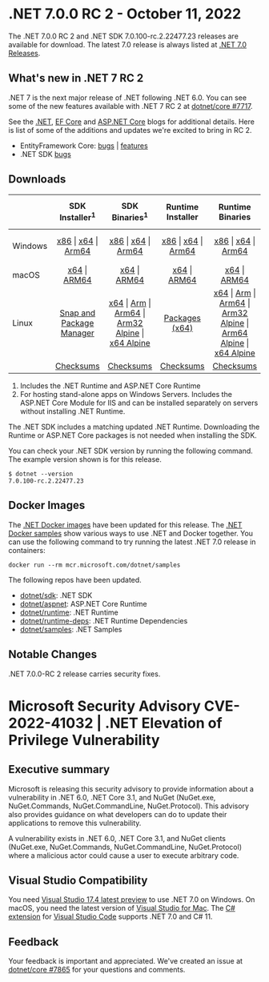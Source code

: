 # .NET 7.0.0 RC 2  - October 11, 2022

The .NET 7.0.0 RC 2 and .NET SDK 7.0.100-rc.2.22477.23 releases are available for download. The latest 7.0 release is always listed at [.NET 7.0 Releases](../README.md).

## What's new in .NET 7 RC 2

.NET 7 is the next major release of .NET following .NET 6.0. You can see some of the new features available with .NET 7 RC 2 at [dotnet/core #7717](https://github.com/dotnet/core/issues/7717).

See the [.NET][dotnet-blog], [EF Core][ef-blog] and [ASP.NET Core][aspnet-blog] blogs for additional details.
Here is list of some of the additions and updates we're excited to bring in RC 2.

* EntityFramework Core: [bugs][ef_bugs] | [features][ef_features]
* .NET SDK [bugs][sdk_bugs]

## Downloads

|           | SDK Installer<sup>1</sup>                        | SDK Binaries<sup>1</sup>                 | Runtime Installer                                        | Runtime Binaries                                 | ASP.NET Core Runtime           |Windows Desktop Runtime          |
| --------- | :------------------------------------------:     | :----------------------:                 | :---------------------------:                            | :-------------------------:                      | :-----------------:            | :-----------------:            |
| Windows   | [x86][dotnet-sdk-win-x86.exe] \| [x64][dotnet-sdk-win-x64.exe] \| [Arm64][dotnet-sdk-win-arm64.exe] | [x86][dotnet-sdk-win-x86.zip] \| [x64][dotnet-sdk-win-x64.zip] \|  [Arm64][dotnet-sdk-win-arm64.zip] | [x86][dotnet-runtime-win-x86.exe] \| [x64][dotnet-runtime-win-x64.exe] \| [Arm64][dotnet-runtime-win-arm64.exe] | [x86][dotnet-runtime-win-x86.zip] \| [x64][dotnet-runtime-win-x64.zip] \| [Arm64][dotnet-runtime-win-arm64.zip] | [x86][aspnetcore-runtime-win-x86.exe] \| [x64][aspnetcore-runtime-win-x64.exe] \|<br/> [Hosting Bundle][dotnet-hosting-win.exe]<sup>2</sup> | [x86][windowsdesktop-runtime-win-x86.exe] \| [x64][windowsdesktop-runtime-win-x64.exe] \| [Arm64][windowsdesktop-runtime-win-arm64.exe] |
| macOS     | [x64][dotnet-sdk-osx-x64.pkg] \| [ARM64][dotnet-sdk-osx-arm64.pkg] | [x64][dotnet-sdk-osx-x64.tar.gz] \| [ARM64][dotnet-sdk-osx-arm64.tar.gz]  | [x64][dotnet-runtime-osx-x64.pkg] \| [ARM64][dotnet-runtime-osx-arm64.pkg] | [x64][dotnet-runtime-osx-x64.tar.gz] \| [ARM64][dotnet-runtime-osx-arm64.tar.gz]| [x64][aspnetcore-runtime-osx-x64.tar.gz] \| [ARM64][aspnetcore-runtime-osx-arm64.tar.gz] | - |<sup>1</sup>
| Linux     |  [Snap and Package Manager](../install-linux.md)  | [x64][dotnet-sdk-linux-x64.tar.gz] \| [Arm][dotnet-sdk-linux-arm.tar.gz]  \| [Arm64][dotnet-sdk-linux-arm64.tar.gz] \| [Arm32 Alpine][dotnet-sdk-linux-musl-arm.tar.gz]  \| [x64 Alpine][dotnet-sdk-linux-musl-x64.tar.gz] | [Packages (x64)][linux-packages] | [x64][dotnet-runtime-linux-x64.tar.gz] \| [Arm][dotnet-runtime-linux-arm.tar.gz] \| [Arm64][dotnet-runtime-linux-arm64.tar.gz] \| [Arm32 Alpine][dotnet-runtime-linux-musl-arm.tar.gz] \| [Arm64 Alpine][dotnet-runtime-linux-musl-arm64.tar.gz] \| [x64 Alpine][dotnet-runtime-linux-musl-x64.tar.gz]  | [x64][aspnetcore-runtime-linux-x64.tar.gz]<sup>1</sup>  \| [Arm][aspnetcore-runtime-linux-arm.tar.gz]<sup>1</sup> \| [Arm64][aspnetcore-runtime-linux-arm64.tar.gz]<sup>1</sup> \| [x64 Alpine][aspnetcore-runtime-linux-musl-x64.tar.gz] | - | <sup>1</sup> |
|  | [Checksums][checksums-sdk]                             | [Checksums][checksums-sdk]                                      | [Checksums][checksums-runtime]                             | [Checksums][checksums-runtime]  | [Checksums][checksums-runtime]  | [Checksums][checksums-runtime]


1. Includes the .NET Runtime and ASP.NET Core Runtime
2. For hosting stand-alone apps on Windows Servers. Includes the ASP.NET Core Module for IIS and can be installed separately on servers without installing .NET Runtime.


The .NET SDK includes a matching updated .NET Runtime. Downloading the Runtime or ASP.NET Core packages is not needed when installing the SDK.

You can check your .NET SDK version by running the following command. The example version shown is for this release.

```console
$ dotnet --version
7.0.100-rc.2.22477.23
```

## Docker Images

The [.NET Docker images](https://hub.docker.com/_/microsoft-dotnet) have been updated for this release. The [.NET Docker samples](https://github.com/dotnet/dotnet-docker/blob/main/samples/README.md) show various ways to use .NET and Docker together. You can use the following command to try running the latest .NET 7.0 release in containers:

```console
docker run --rm mcr.microsoft.com/dotnet/samples
```

The following repos have been updated.

* [dotnet/sdk](https://hub.docker.com/_/microsoft-dotnet-sdk/): .NET SDK
* [dotnet/aspnet](https://hub.docker.com/_/microsoft-dotnet-aspnet/): ASP.NET Core Runtime
* [dotnet/runtime](https://hub.docker.com/_/microsoft-dotnet-runtime/): .NET Runtime
* [dotnet/runtime-deps](https://hub.docker.com/_/microsoft-dotnet-runtime-deps/): .NET Runtime Dependencies
* [dotnet/samples](https://hub.docker.com/_/microsoft-dotnet-samples/): .NET Samples

## Notable Changes
.NET 7.0.0-RC 2 release carries security fixes.

# Microsoft Security Advisory CVE-2022-41032 | .NET Elevation of Privilege Vulnerability

## <a name="executive-summary"></a>Executive summary

Microsoft is releasing this security advisory to provide information about a vulnerability in .NET 6.0, .NET Core 3.1, and NuGet (NuGet.exe, NuGet.Commands, NuGet.CommandLine, NuGet.Protocol). This advisory also provides guidance on what developers can do to update their applications to remove this vulnerability.

A vulnerability exists in .NET 6.0, .NET Core 3.1, and NuGet clients (NuGet.exe, NuGet.Commands, NuGet.CommandLine, NuGet.Protocol) where a malicious actor could cause a user to execute arbitrary code.

## Visual Studio Compatibility

You need [Visual Studio 17.4 latest preview](https://visualstudio.microsoft.com) to use .NET 7.0 on Windows. On macOS, you need the latest version of [Visual Studio for Mac](https://visualstudio.microsoft.com/vs/mac/). The [C# extension](https://code.visualstudio.com/docs/languages/dotnet) for [Visual Studio Code](https://code.visualstudio.com/) supports .NET 7.0 and C# 11.


## Feedback

Your feedback is important and appreciated. We've created an issue at [dotnet/core #7865](https://github.com/dotnet/core/issues/7865) for your questions and comments.

[blob-runtime]: https://dotnetcli.blob.core.windows.net/dotnet/Runtime/
[blob-sdk]: https://dotnetcli.blob.core.windows.net/dotnet/Sdk/
[release-notes]: https://github.com/dotnet/core/blob/main/release-notes/7.0/preview/7.0.0-rc.2.md

[checksums-runtime]: https://dotnetcli.blob.core.windows.net/dotnet/checksums/7.0.0-rc.2-sha.txt
[checksums-sdk]: https://dotnetcli.blob.core.windows.net/dotnet/checksums/7.0.0-rc.2-sha.txt

[linux-install]: https://github.com/dotnet/core/blob/main/release-notes/7.0/install-linux.md
[linux-setup]: https://github.com/dotnet/core/blob/main/Documentation/linux-setup.md

[dotnet-blog]:  https://devblogs.microsoft.com/dotnet/announcing-dotnet-7-rc-2/
[aspnet-blog]: https://devblogs.microsoft.com/dotnet/asp-net-core-updates-in-dotnet-7-rc-2
[ef-blog]: https://devblogs.microsoft.com/dotnet/announcing-ef7-release-candidate-2/
[ef_bugs]: https://github.com/dotnet/efcore/issues?q=is%3Aissue+milestone%3A7.0.0-rc2+is%3Aclosed+label%3Atype-bug
[ef_features]: https://github.com/dotnet/efcore/issues?q=is%3Aissue+milestone%3A7.0.0-rc2+is%3Aclosed+label%3Atype-enhancement

[aspnet_bugs]: https://github.com/aspnet/AspNetCore/issues?q=is%3Aissue+milestone%3A7.0.0-rc2+label%3ADone+label%3Abug
[aspnet_features]: https://github.com/aspnet/AspNetCore/issues?q=is%3Aissue+milestone%3A7.0.0-rc2+label%3ADone+label%3Aenhancement
[runtime_bugs]: https://github.com/dotnet/runtime/issues?utf8=%E2%9C%93&q=is%3Aissue+milestone%3A7.0+label%3Abug+
[runtime_features]: https://github.com/dotnet/runtime/issues?q=is%3Aissue+milestone%3A7.0+label%3Aenhancement

[sdk_bugs]: https://github.com/dotnet/sdk/issues?q=is%3Aissue+is%3Aclosed+milestone%3A7.0.1xx

[linux-packages]: ../install-linux.md



[//]: # ( Runtime 7.0.0-rc.2.22472.3)
[dotnet-runtime-linux-arm.tar.gz]: https://download.visualstudio.microsoft.com/download/pr/acf50d40-159b-4d1e-8bf6-2861ee83b84f/4737d703d3be252599303818324222ac/dotnet-runtime-7.0.0-rc.2.22472.3-linux-arm.tar.gz
[dotnet-runtime-linux-arm64.tar.gz]: https://download.visualstudio.microsoft.com/download/pr/fd677894-fe5d-448b-a1e2-a1abd577a1be/33c3573a28596dfa7cdc73d26a3c7de4/dotnet-runtime-7.0.0-rc.2.22472.3-linux-arm64.tar.gz
[dotnet-runtime-linux-musl-arm.tar.gz]: https://download.visualstudio.microsoft.com/download/pr/98dfd1ae-90ee-4556-b011-da35eb9c6db2/7d234790b398a5b84069dccb01f961d6/dotnet-runtime-7.0.0-rc.2.22472.3-linux-musl-arm.tar.gz
[dotnet-runtime-linux-musl-arm64.tar.gz]: https://download.visualstudio.microsoft.com/download/pr/1fdefee4-6bd1-4164-b8d6-e5b2c8c20e57/447a6c1bf30d818c9cee034e6390f256/dotnet-runtime-7.0.0-rc.2.22472.3-linux-musl-arm64.tar.gz
[dotnet-runtime-linux-musl-x64.tar.gz]: https://download.visualstudio.microsoft.com/download/pr/d81735cc-11b0-4eb4-8916-63e0addc4e30/5d2dbdb8b1771583738275dc9543120b/dotnet-runtime-7.0.0-rc.2.22472.3-linux-musl-x64.tar.gz
[dotnet-runtime-linux-x64.tar.gz]: https://download.visualstudio.microsoft.com/download/pr/627fb71b-ed0f-4c99-8566-4157b78042aa/c39f6d133cc76d02bd4a165415c030ee/dotnet-runtime-7.0.0-rc.2.22472.3-linux-x64.tar.gz
[dotnet-runtime-osx-arm64.pkg]: https://download.visualstudio.microsoft.com/download/pr/441979d9-1ec7-4065-9aa3-70ed3cb02c78/5e8bebf1c0c48ae8a55265c9d645c254/dotnet-runtime-7.0.0-rc.2.22472.3-osx-arm64.pkg
[dotnet-runtime-osx-arm64.tar.gz]: https://download.visualstudio.microsoft.com/download/pr/23235792-7d1e-4b2e-a2f1-3b7069ec6573/eb140f4236a01e8ae3b6d8faf8f542df/dotnet-runtime-7.0.0-rc.2.22472.3-osx-arm64.tar.gz
[dotnet-runtime-osx-x64.pkg]: https://download.visualstudio.microsoft.com/download/pr/c90e3ba9-00e3-451a-b785-ac1b0abe3e06/9238bb73aa338eda296d9edd909f341e/dotnet-runtime-7.0.0-rc.2.22472.3-osx-x64.pkg
[dotnet-runtime-osx-x64.tar.gz]: https://download.visualstudio.microsoft.com/download/pr/d9a3c643-0572-4571-bf1f-c3f5c6e9f8d6/6144f6fed64492d647741ab3d157a4b7/dotnet-runtime-7.0.0-rc.2.22472.3-osx-x64.tar.gz
[dotnet-runtime-win-arm64.exe]: https://download.visualstudio.microsoft.com/download/pr/8579c856-99ec-49be-b692-d96802578890/7f3b427a0dbc1eb0d0022eb8fc194d60/dotnet-runtime-7.0.0-rc.2.22472.3-win-arm64.exe
[dotnet-runtime-win-arm64.zip]: https://download.visualstudio.microsoft.com/download/pr/b59f292b-8c60-4d9d-ba45-0aa13b722478/8165bc6124fdb0ba1acde0a9583876a2/dotnet-runtime-7.0.0-rc.2.22472.3-win-arm64.zip
[dotnet-runtime-win-x64.exe]: https://download.visualstudio.microsoft.com/download/pr/2f425d93-c8e9-4ad5-9996-771cb48d720a/f13436591e1719ff17d3e3e95be8c29f/dotnet-runtime-7.0.0-rc.2.22472.3-win-x64.exe
[dotnet-runtime-win-x64.zip]: https://download.visualstudio.microsoft.com/download/pr/a4756d28-54b5-449d-a343-75673e32ce43/56ec8fbc3a9164351de64cb5581ad051/dotnet-runtime-7.0.0-rc.2.22472.3-win-x64.zip
[dotnet-runtime-win-x86.exe]: https://download.visualstudio.microsoft.com/download/pr/e6fbeee4-9023-4276-8418-cc28050f4e56/2193f6783d7e03b09b5c0c912d2cff8e/dotnet-runtime-7.0.0-rc.2.22472.3-win-x86.exe
[dotnet-runtime-win-x86.zip]: https://download.visualstudio.microsoft.com/download/pr/31d93f12-9eb9-4fc3-84a4-eaa04d60d06f/f3b011f3777d5a1258ff285511e53036/dotnet-runtime-7.0.0-rc.2.22472.3-win-x86.zip

[//]: # ( WindowsDesktop 7.0.0-rc.2.22472.13)
[windowsdesktop-runtime-win-arm64.exe]: https://download.visualstudio.microsoft.com/download/pr/50070f09-d9df-40ba-b0e3-dee319eba2e6/62f5490ab216bf6392fde1a47dd90263/windowsdesktop-runtime-7.0.0-rc.2.22472.13-win-arm64.exe
[windowsdesktop-runtime-win-arm64.zip]: https://download.visualstudio.microsoft.com/download/pr/9486ef23-2180-4cfc-9aad-b39d0f7c7dc2/5a562b52db7375a5c0045119acc1f54b/windowsdesktop-runtime-7.0.0-rc.2.22472.13-win-arm64.zip
[windowsdesktop-runtime-win-x64.exe]: https://download.visualstudio.microsoft.com/download/pr/21f395ec-4dcc-463e-aebe-be7290272558/1f05f6b2b8fd7b992947fae43ba45e00/windowsdesktop-runtime-7.0.0-rc.2.22472.13-win-x64.exe
[windowsdesktop-runtime-win-x64.zip]: https://download.visualstudio.microsoft.com/download/pr/30a45251-8f88-4447-915e-5c94ed1298c1/5ba2fb90f4f64c746cd0adfecc793c95/windowsdesktop-runtime-7.0.0-rc.2.22472.13-win-x64.zip
[windowsdesktop-runtime-win-x86.exe]: https://download.visualstudio.microsoft.com/download/pr/9d37bfa6-73f1-491c-8c36-e443da3a6c15/2cd00958fe50c8d131f75ac6bc1dc93e/windowsdesktop-runtime-7.0.0-rc.2.22472.13-win-x86.exe
[windowsdesktop-runtime-win-x86.zip]: https://download.visualstudio.microsoft.com/download/pr/83f354b5-8be8-4c51-bbad-c18fe00ad44c/e44465a5036fc1f2b29cd033fbe82947/windowsdesktop-runtime-7.0.0-rc.2.22472.13-win-x86.zip

[//]: # ( ASP 7.0.0-rc.2.22476.2)
[aspnetcore-runtime-linux-arm.tar.gz]: https://download.visualstudio.microsoft.com/download/pr/d234985d-d424-4b8f-ae08-f7f8e51ce7bb/45866ebad387e36b711eb8acb4fba7a0/aspnetcore-runtime-7.0.0-rc.2.22476.2-linux-arm.tar.gz
[aspnetcore-runtime-linux-arm64.tar.gz]: https://download.visualstudio.microsoft.com/download/pr/6a9cde74-7514-4609-8f87-3d932052bf7a/c8b037945ed4d2b1afc52661bc32a93e/aspnetcore-runtime-7.0.0-rc.2.22476.2-linux-arm64.tar.gz
[aspnetcore-runtime-linux-musl-arm.tar.gz]: https://download.visualstudio.microsoft.com/download/pr/cc5a77f8-d357-4bb9-890a-576c707ec7a8/be31b9b6de05426b9db95088d2e5d3a5/aspnetcore-runtime-7.0.0-rc.2.22476.2-linux-musl-arm.tar.gz
[aspnetcore-runtime-linux-musl-arm64.tar.gz]: https://download.visualstudio.microsoft.com/download/pr/4c68b2a4-b163-4434-b14f-478b4a2e69d1/7eecfc2257772fe80e353a4ba207875f/aspnetcore-runtime-7.0.0-rc.2.22476.2-linux-musl-arm64.tar.gz
[aspnetcore-runtime-linux-musl-x64.tar.gz]: https://download.visualstudio.microsoft.com/download/pr/75c6db66-42f0-4d2b-9d44-bd6a152d57bf/c9e5c4d356ba8c1dedb433626630de97/aspnetcore-runtime-7.0.0-rc.2.22476.2-linux-musl-x64.tar.gz
[aspnetcore-runtime-linux-x64.tar.gz]: https://download.visualstudio.microsoft.com/download/pr/eda5c509-4e42-48b7-95dc-0584b0645d20/2e6219b8fc0873628b9cd8fe9c726b0c/aspnetcore-runtime-7.0.0-rc.2.22476.2-linux-x64.tar.gz
[aspnetcore-runtime-osx-arm64.tar.gz]: https://download.visualstudio.microsoft.com/download/pr/da2c7570-ae74-42d0-84bf-b059e8635fd5/6db3247d25a867adee6a3d92a437520b/aspnetcore-runtime-7.0.0-rc.2.22476.2-osx-arm64.tar.gz
[aspnetcore-runtime-osx-x64.tar.gz]: https://download.visualstudio.microsoft.com/download/pr/7b6d123b-4968-49a9-9209-38eb39c893e4/4a870b64b1c32f3c26531532090be743/aspnetcore-runtime-7.0.0-rc.2.22476.2-osx-x64.tar.gz
[aspnetcore-runtime-win-arm64.zip]: https://download.visualstudio.microsoft.com/download/pr/6449f0a6-6d56-405a-91ca-3bb5d8db0159/ddc11998c9285e720fbd96b223512508/aspnetcore-runtime-7.0.0-rc.2.22476.2-win-arm64.zip
[aspnetcore-runtime-win-x64.exe]: https://download.visualstudio.microsoft.com/download/pr/b6251946-b57b-442f-abcc-f544cc76fef3/b7f2aa86ef556f1f77d3259a9b74bba6/aspnetcore-runtime-7.0.0-rc.2.22476.2-win-x64.exe
[aspnetcore-runtime-win-x64.zip]: https://download.visualstudio.microsoft.com/download/pr/80441d0a-10d1-4274-ba00-b24ab9647cca/7158eb066c21a2caf864b3add10a656c/aspnetcore-runtime-7.0.0-rc.2.22476.2-win-x64.zip
[aspnetcore-runtime-win-x86.exe]: https://download.visualstudio.microsoft.com/download/pr/c4cf3de3-253c-4f63-8ed8-d63ea9796c92/984c87a5afe84d774c2b81746173cfa4/aspnetcore-runtime-7.0.0-rc.2.22476.2-win-x86.exe
[aspnetcore-runtime-win-x86.zip]: https://download.visualstudio.microsoft.com/download/pr/8783b498-b586-4119-b7ee-b1c271ce1afc/950e56035bddeed98ce51955dfe4b2f3/aspnetcore-runtime-7.0.0-rc.2.22476.2-win-x86.zip
[dotnet-hosting-win.exe]: https://download.visualstudio.microsoft.com/download/pr/b1204e4b-9f4e-419f-a0fb-d3cf9cc57df0/fe384b20fee7bd7a3c3ba9660df45285/dotnet-hosting-7.0.0-rc.2.22476.2-win.exe

[//]: # ( SDK 7.0.100-rc.2.22477.23)
[dotnet-sdk-linux-arm.tar.gz]: https://download.visualstudio.microsoft.com/download/pr/0afdf504-a1ed-4605-ab6b-7c7164d5364c/01c39281aa99d2663453546fd853fbb6/dotnet-sdk-7.0.100-rc.2.22477.23-linux-arm.tar.gz
[dotnet-sdk-linux-arm64.tar.gz]: https://download.visualstudio.microsoft.com/download/pr/8eb03851-3b65-4116-8d6a-f5665e88b90f/901ff01f63c7dd06c3550e0a0cd15587/dotnet-sdk-7.0.100-rc.2.22477.23-linux-arm64.tar.gz
[dotnet-sdk-linux-musl-arm.tar.gz]: https://download.visualstudio.microsoft.com/download/pr/f3803f96-3aab-47c9-8eed-6be45e26c141/f15ef07b36bdc1801a4aa2f1c24ecf3c/dotnet-sdk-7.0.100-rc.2.22477.23-linux-musl-arm.tar.gz
[dotnet-sdk-linux-musl-arm64.tar.gz]: https://download.visualstudio.microsoft.com/download/pr/adf6ad9d-3c45-4614-9de4-7904be8c9228/6fd20ec2cfbd7dbfe40bfb23f1bb363f/dotnet-sdk-7.0.100-rc.2.22477.23-linux-musl-arm64.tar.gz
[dotnet-sdk-linux-musl-x64.tar.gz]: https://download.visualstudio.microsoft.com/download/pr/197ced13-4101-4dbe-9183-8117e5ec98e2/265cde29b31c057d528e7a7a4a787ad8/dotnet-sdk-7.0.100-rc.2.22477.23-linux-musl-x64.tar.gz
[dotnet-sdk-linux-x64.tar.gz]: https://download.visualstudio.microsoft.com/download/pr/f5c74056-330b-452b-915e-d98fda75024e/18076ca3b89cd362162bbd0cbf9b2ca5/dotnet-sdk-7.0.100-rc.2.22477.23-linux-x64.tar.gz
[dotnet-sdk-osx-arm64.pkg]: https://download.visualstudio.microsoft.com/download/pr/98cb9882-cba6-436a-98b5-a546577c557e/5172040c5017f00f78abd6a33cc4dee9/dotnet-sdk-7.0.100-rc.2.22477.23-osx-arm64.pkg
[dotnet-sdk-osx-arm64.tar.gz]: https://download.visualstudio.microsoft.com/download/pr/e9a9a239-5430-4a88-941e-0c63ffe4ff42/18dc8b8b1cc2010fde2c418a85a96e70/dotnet-sdk-7.0.100-rc.2.22477.23-osx-arm64.tar.gz
[dotnet-sdk-osx-x64.pkg]: https://download.visualstudio.microsoft.com/download/pr/f0721581-70fc-4a85-8f23-80312db2e709/67f5f1c05bc04e467ab773eac60d43c9/dotnet-sdk-7.0.100-rc.2.22477.23-osx-x64.pkg
[dotnet-sdk-osx-x64.tar.gz]: https://download.visualstudio.microsoft.com/download/pr/0f93024c-7a1a-42c6-a085-50bb1fccea6f/09194b050530239bbc2cdb3b9ec4bdce/dotnet-sdk-7.0.100-rc.2.22477.23-osx-x64.tar.gz
[dotnet-sdk-win-arm64.exe]: https://download.visualstudio.microsoft.com/download/pr/80fc2271-2559-48df-8fb2-03dab23d8597/04a3006fabac9b0b5df87e23a1157839/dotnet-sdk-7.0.100-rc.2.22477.23-win-arm64.exe
[dotnet-sdk-win-arm64.zip]: https://download.visualstudio.microsoft.com/download/pr/9e840eed-a9ff-4905-af8a-bde22650a82e/e0013f7fcd523edce00bb442b0069152/dotnet-sdk-7.0.100-rc.2.22477.23-win-arm64.zip
[dotnet-sdk-win-x64.exe]: https://download.visualstudio.microsoft.com/download/pr/56290656-1769-4aec-b934-de99d8746961/e51ef2e5485d648851d0620dfc3dba03/dotnet-sdk-7.0.100-rc.2.22477.23-win-x64.exe
[dotnet-sdk-win-x64.zip]: https://download.visualstudio.microsoft.com/download/pr/49b8a5b8-baca-4711-b24d-11c9b9840f95/e764347d9a2a1668db104034b01017e3/dotnet-sdk-7.0.100-rc.2.22477.23-win-x64.zip
[dotnet-sdk-win-x86.exe]: https://download.visualstudio.microsoft.com/download/pr/efe26806-0d2e-4607-bd1f-03264a8639d5/770cd672d8e3842af9477238c6aabacc/dotnet-sdk-7.0.100-rc.2.22477.23-win-x86.exe
[dotnet-sdk-win-x86.zip]: https://download.visualstudio.microsoft.com/download/pr/d0114a9c-5b5a-4af7-aa63-076f318ad181/e13facbfca6798141e1c67ae0c83f8d1/dotnet-sdk-7.0.100-rc.2.22477.23-win-x86.zip
